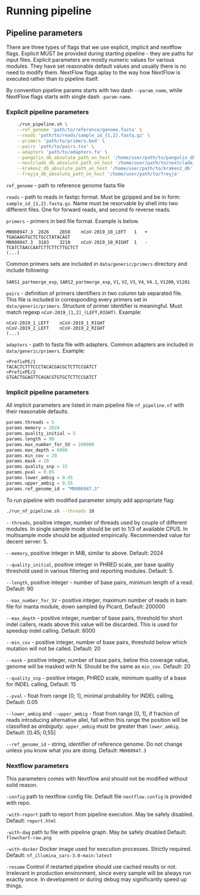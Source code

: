 # Running pipeline

## Pipeline parameters

There are three types of flags that we use explicit, implicit and nextflow flags. Explicit MUST be provided during
starting pipeline - they are paths for input files. Explicit parameters are mostly numeric values
for various modules. They have set reasonable default values and usually there is no need to modify them.
NextFlow flags aplay to the way how NextFlow is executed rather than to pipeline itself.

By convention pipeline params starts with two dash `--param_name`, while NextFlow flags starts with single dash `-param-name`.  

### Explicit pipeline parameters

```Bash
    ./run_pipeline.sh \
    --ref_genome 'path/to/reference/genome.fasta' \
    --reads 'path/to/reads/sample_id_{1,2}.fastq.gz' \
    --primers 'path/to/primers.bed' \
    --pairs 'path/to/pairs.tsv' \
    --adapters 'path/to/adapters.fa' \
    --pangolin_db_absolute_path_on_host '/home/user/path/to/pangolin_db' \
    --nextclade_db_absolute_path_on_host '/home/user/path/to/nextclade_db' \
    --kraken2_db_absolute_path_on_host '/home/user/path/to/kraken2_db' \
    --freyja_db_absolute_path_on_host '/home/user/path/to/freyja'
```

`ref_genome` - path to reference genome fasta file

`reads` - path to reads in fastqc format. Must be gzipped and be in form: `sample_id_{1,2}.fastq.gz`. Name must be resorvable by shell into two different files. One for forward reads, and second fo reverse reads.

`primers` - primers in bed file format. Example is below.

```
MN908947.3	2826	2850	nCoV-2019_10_LEFT	1	+	TGAGAAGTGCTCTGCCTATACAGT
MN908947.3	3183	3210	nCoV-2019_10_RIGHT	1	-	TCATCTAACCAATCTTCTTCTTGCTCT
(...)
```

Common primers sets are included in `data/generic/primers` directory and include following:

`SARS1_partmerge_exp`, `SARS2_partmerge_exp`, `V1`, `V2`, `V3`, `V4`, `V4.1`, `V1200`, `V1201`

`pairs` - definition of primers identifiers in two column tab separated file. This file is included in corresponding every primers set in `data/generic/primers`. Structure of primer identifier is meaningful. 
Must match regexp `nCoV-2019_[1,2]_(LEFT,RIGHT)`. Example:

```
nCoV-2019_1_LEFT	nCoV-2019_1_RIGHT
nCoV-2019_2_LEFT	nCoV-2019_2_RIGHT
(...)
```

`adapters` - path to fasta file with adapters. Common adapters are included in `data/generic/primers`.
Example:
```
>PrefixPE/1
TACACTCTTTCCCTACACGACGCTCTTCCGATCT
>PrefixPE/2
GTGACTGGAGTTCAGACGTGTGCTCTTCCGATCT
```

### Implicit pipeline parameters

All implicit parameters are listed in main pipeline file `nf_pipeline.nf` with their reasonable defaults.

```Groovy
params.threads = 5
params.memory = 2024
params.quality_initial = 5
params.length = 90
params.max_number_for_SV = 200000
params.max_depth = 6000
params.min_cov = 20
params.mask = 20
params.quality_snp = 15
params.pval = 0.05
params.lower_ambig = 0.45
params.upper_ambig = 0.55
params.ref_genome_id = "MN908947.3"
```

To run pipeline with modified parameter simply add appropriate flag:

```Bash
./run_nf_pipeline.sh --threads 10
```

`--threads`, positive integer, number of threads used by couple of different modules. In single sample mode should be set to 1/3 of available CPUS. In multisample mode should be adjusted empirically. Recommended value for decent server: 5.

`--memory`, positive integer in MiB, similar to above. Default: 2024

`--quality_initial`, positive integer in PHRED scale, per base quality threshold used in various filtering and reporting modules. Default: 5.

`--length`, positive integer - number of base pairs, minimum length of a read. Default: 90

`--max_number_for_SV` - positive integer, maximum number of reads in bam file for manta module, down sampled by Picard, Default: 200000

`--max_depth` - positive integer, number of base pairs, threshold for short indel callers, reads above this value will be discarded. This is used for speedup indel calling. Default: 6000

`--min_cov` - positive integer, number of base pairs, threshold below which mutation will not be called. Default: 20

`--mask` - positive integer, number of base pairs, below this coverage value, genome will be masked with N. Should be the same as `min_cov`. Default: 20

`--quality_snp` - positive integer, PHRED scale, minimum quality of a base for INDEL calling, Default: 15

`--pval` - float from range [0; 1], minimal probability for INDEL calling, Default: 0.05

`--lower_ambig` and `--upper_ambig` - float from range [0, 1], if fraction of reads introducing alternative allel, fall within this range the position will be classified as *ambiguity*. `upper_ambig` must be greater than `lower_ambig`. Default: [0.45; 0,55]

`--ref_genome_id` - string, identifier of reference genome. Do not change unless you know what you are doing. Default: `MN908947.3`

### Nextflow parameters

This parameters comes with Nextflow and should not be modified without solid reason.

`-config` path to nextflow config file. Default file `nextflow.config` is provided with repo. 

`-with-report` path to report from pipeline execution. May be safely disabled. Default: `report.html`

`-with-dag` path tu file with pipeline graph. May be safely disabled Default: `flowchart-raw.png`

`-with-docker` Docker image used for execution processes. Strictly required. Default: `nf_illumina_sars-3.0-main:latest`

`-resume` Control if restarted pipeline should use cached results or not. Irrelevant in production environment, since every sample will be always run exactly once. In development or during debug may significantly speed up things.


